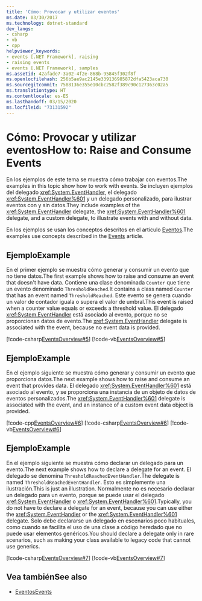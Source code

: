 ```yaml
---
title: 'Cómo: Provocar y utilizar eventos'
ms.date: 03/30/2017
ms.technology: dotnet-standard
dev_langs:
- csharp
- vb
- cpp
helpviewer_keywords:
- events [.NET Framework], raising
- raising events
- events [.NET Framework], samples
ms.assetid: 42afade7-3a02-4f2e-868b-95845f302f8f
ms.openlocfilehash: 256b5ae9ac2145e339136985872dfa5423aca730
ms.sourcegitcommit: 7588136e355e10cbc2582f389c90c127363c02a5
ms.translationtype: HT
ms.contentlocale: es-ES
ms.lasthandoff: 03/15/2020
ms.locfileid: "73131592"
---
```

# <a name="how-to-raise-and-consume-events"></a><span data-ttu-id="75027-102">Cómo: Provocar y utilizar eventos</span><span class="sxs-lookup"><span data-stu-id="75027-102">How to: Raise and Consume Events</span></span>
<span data-ttu-id="75027-103">En los ejemplos de este tema se muestra cómo trabajar con eventos.</span><span class="sxs-lookup"><span data-stu-id="75027-103">The examples in this topic show how to work with events.</span></span> <span data-ttu-id="75027-104">Se incluyen ejemplos del delegado <xref:System.EventHandler>, el delegado <xref:System.EventHandler%601> y un delegado personalizado, para ilustrar eventos con y sin datos.</span><span class="sxs-lookup"><span data-stu-id="75027-104">They include examples of the <xref:System.EventHandler> delegate, the <xref:System.EventHandler%601> delegate, and a custom delegate, to illustrate events with and without data.</span></span>  
  
 <span data-ttu-id="75027-105">En los ejemplos se usan los conceptos descritos en el artículo [Eventos](../../../docs/standard/events/index.md).</span><span class="sxs-lookup"><span data-stu-id="75027-105">The examples use concepts described in the [Events](../../../docs/standard/events/index.md) article.</span></span>  
  
## <a name="example"></a><span data-ttu-id="75027-106">Ejemplo</span><span class="sxs-lookup"><span data-stu-id="75027-106">Example</span></span>  
 <span data-ttu-id="75027-107">En el primer ejemplo se muestra cómo generar y consumir un evento que no tiene datos.</span><span class="sxs-lookup"><span data-stu-id="75027-107">The first example shows how to raise and consume an event that doesn't have data.</span></span> <span data-ttu-id="75027-108">Contiene una clase denominada `Counter` que tiene un evento denominado `ThresholdReached`.</span><span class="sxs-lookup"><span data-stu-id="75027-108">It contains a class named `Counter` that has an event named `ThresholdReached`.</span></span> <span data-ttu-id="75027-109">Este evento se genera cuando un valor de contador iguala o supera el valor de umbral.</span><span class="sxs-lookup"><span data-stu-id="75027-109">This event is raised when a counter value equals or exceeds a threshold value.</span></span> <span data-ttu-id="75027-110">El delegado <xref:System.EventHandler> está asociado al evento, porque no se proporcionan datos de evento.</span><span class="sxs-lookup"><span data-stu-id="75027-110">The <xref:System.EventHandler> delegate is associated with the event, because no event data is provided.</span></span>  
  
 [!code-csharp[EventsOverview#5](../../../samples/snippets/csharp/VS_Snippets_CLR/eventsoverview/cs/programnodata.cs#5)]
 [!code-vb[EventsOverview#5](../../../samples/snippets/visualbasic/VS_Snippets_CLR/eventsoverview/vb/module1nodata.vb#5)]  
  
## <a name="example"></a><span data-ttu-id="75027-111">Ejemplo</span><span class="sxs-lookup"><span data-stu-id="75027-111">Example</span></span>  
 <span data-ttu-id="75027-112">En el ejemplo siguiente se muestra cómo generar y consumir un evento que proporciona datos.</span><span class="sxs-lookup"><span data-stu-id="75027-112">The next example shows how to raise and consume an event that provides data.</span></span> <span data-ttu-id="75027-113">El delegado <xref:System.EventHandler%601> está asociado al evento, y se proporciona una instancia de un objeto de datos de eventos personalizados.</span><span class="sxs-lookup"><span data-stu-id="75027-113">The <xref:System.EventHandler%601> delegate is associated with the event, and an instance of a custom event data object is provided.</span></span>  
  
 [!code-cpp[EventsOverview#6](../../../samples/snippets/cpp/VS_Snippets_CLR/eventsoverview/cpp/programwithdata.cpp#6)]
 [!code-csharp[EventsOverview#6](../../../samples/snippets/csharp/VS_Snippets_CLR/eventsoverview/cs/programwithdata.cs#6)]
 [!code-vb[EventsOverview#6](../../../samples/snippets/visualbasic/VS_Snippets_CLR/eventsoverview/vb/module1withdata.vb#6)]  
  
## <a name="example"></a><span data-ttu-id="75027-114">Ejemplo</span><span class="sxs-lookup"><span data-stu-id="75027-114">Example</span></span>  
 <span data-ttu-id="75027-115">En el ejemplo siguiente se muestra cómo declarar un delegado para un evento.</span><span class="sxs-lookup"><span data-stu-id="75027-115">The next example shows how to declare a delegate for an event.</span></span> <span data-ttu-id="75027-116">El delegado se denomina `ThresholdReachedEventHandler`.</span><span class="sxs-lookup"><span data-stu-id="75027-116">The delegate is named `ThresholdReachedEventHandler`.</span></span> <span data-ttu-id="75027-117">Esto es simplemente una ilustración.</span><span class="sxs-lookup"><span data-stu-id="75027-117">This is just an illustration.</span></span> <span data-ttu-id="75027-118">Normalmente no es necesario declarar un delegado para un evento, porque se puede usar el delegado <xref:System.EventHandler> o <xref:System.EventHandler%601>.</span><span class="sxs-lookup"><span data-stu-id="75027-118">Typically, you do not have to declare a delegate for an event, because you can use either the <xref:System.EventHandler> or the <xref:System.EventHandler%601> delegate.</span></span> <span data-ttu-id="75027-119">Solo debe declararse un delegado en escenarios poco habituales, como cuando se facilita el uso de una clase a código heredado que no puede usar elementos genéricos.</span><span class="sxs-lookup"><span data-stu-id="75027-119">You should declare a delegate only in rare scenarios, such as making your class available to legacy code that cannot use generics.</span></span>  
  
 [!code-csharp[EventsOverview#7](../../../samples/snippets/csharp/VS_Snippets_CLR/eventsoverview/cs/programwithdelegate.cs#7)]
 [!code-vb[EventsOverview#7](../../../samples/snippets/visualbasic/VS_Snippets_CLR/eventsoverview/vb/module1withdelegate.vb#7)]  
  
## <a name="see-also"></a><span data-ttu-id="75027-120">Vea también</span><span class="sxs-lookup"><span data-stu-id="75027-120">See also</span></span>

- [<span data-ttu-id="75027-121">Eventos</span><span class="sxs-lookup"><span data-stu-id="75027-121">Events</span></span>](../../../docs/standard/events/index.md)
